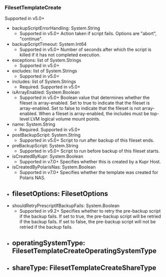 ### FilesetTemplateCreate
Supported in v5.0+

- backupScriptErrorHandling: System.String
  - Supported in v5.0+
  Action taken if script fails. Options are "abort", "continue".
- backupScriptTimeout: System.Int64
  - Supported in v5.0+
  Number of seconds after which the script is killed if it has not completed execution.
- exceptions: list of System.Strings
  - Supported in v5.0+
- excludes: list of System.Strings
  - Supported in v5.0+
- includes: list of System.Strings
  - Required. Supported in v5.0+
- isArrayEnabled: System.Boolean
  - Supported in v5.0+
  Boolean value that determines whether the fileset is array-enabled. Set to true to indicate that the fileset is array-enabled. Set to false to indicate that the fileset is not array-enabled. When a fileset is array-enabled, the includes must be top-level LVM logical volume mount points.
- name: System.String
  - Required. Supported in v5.0+
- postBackupScript: System.String
  - Supported in v5.0+
  Script to run after backup of this fileset ends.
- preBackupScript: System.String
  - Supported in v5.0+
  Script to run before backup of this fileset starts.
- isCreatedByKupr: System.Boolean
  - Supported in v7.0+
  Specifies whether this is created by a Kupr Host.
- isCreatedByPolarisNas: System.Boolean
  - Supported in v7.0+
  Specifies whether the template was created for Polaris NAS.
- filesetOptions: FilesetOptions
  - 
- shouldRetryPrescriptIfBackupFails: System.Boolean
  - Supported in v9.2+
  Specifies whether to retry the pre-backup script if the backup fails. If set to true, the pre-backup script will be retried if the backup fails. If set to false, the pre-backup script will not be retried if the backup fails.
- operatingSystemType: FilesetTemplateCreateOperatingSystemType
  - 
- shareType: FilesetTemplateCreateShareType
  - 
